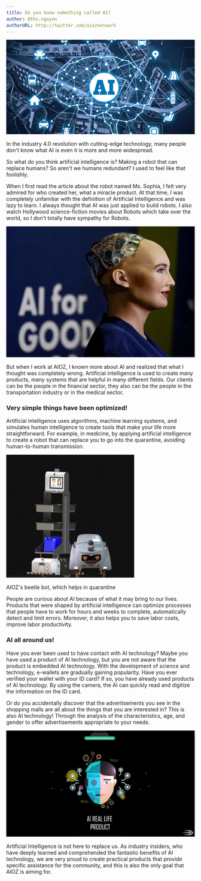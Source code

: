 ```yaml
---
title: Do you know something called AI?
author: @thu.nguyen
authorURL: http://twitter.com/aioznetwork
---
```


![assets/2021-04-23-do-you-know-AI/cover.jpg](assets/2021-04-23-do-you-know-AI/cover.jpg)
<!--truncate-->

In the industry 4.0 revolution with cutting-edge technology, many people don't know what AI is even it is more and more widespread.

So what do you think artificial intelligence is? Making a robot that can replace humans? So aren't we humans redundant? I used to feel like that foolishly.

When I first read the article about the robot named Ms. Sophia, I felt very admired for who created her, what a miracle product. At that time, I was completely unfamiliar with the definition of Artificial Intelligence and was lazy to learn. I always thought that AI was just applied to build robots. I also watch Hollywood science-fiction movies about Robots which take over the world, so I don't totally have sympathy for Robots.

![assets/2021-04-23-do-you-know-AI/chan-dung-sieu-robot-sophia-tung-tuyen-bo-toi-se-huy-diet-loai-nguoi-4.jpg](assets/2021-04-23-do-you-know-AI/chan-dung-sieu-robot-sophia-tung-tuyen-bo-toi-se-huy-diet-loai-nguoi-4.jpg)

But when I work at AIOZ, I known more about AI and realized that what I thought was completely wrong. Artificial intelligence is used to create many products, many systems that are helpful in many different fields. Our clients can be the people in the financial sector, they also can be the people in the transportation industry or in the medical sector.

### Very simple things have been optimized!

Artificial intelligence uses algorithms, machine learning systems, and simulates human intelligence to create tools that make your life more straightforward. For example, in medicine, by applying artificial intelligence to create a robot that can replace you to go into the quarantine, avoiding human-to-human transmission. 

![assets/2021-04-23-do-you-know-AI/Untitled-5-2.png](assets/2021-04-23-do-you-know-AI/Untitled-5-2.png)

AIOZ's beetle bot, which helps in quarantine

People are curious about AI because of what it may bring to our lives. Products that were shaped by artificial intelligence can optimize processes that people have to work for hours and weeks to complete, automatically detect and limit errors. Moreover, it also helps you to save labor costs, improve labor productivity.

### AI all around us!

Have you ever been used to have contact with AI technology? Maybe you have used a product of AI technology, but you are not aware that the product is embedded AI technology. With the development of science and technology, e-wallets are gradually gaining popularity. Have you ever verified your wallet with your ID card? If so, you have already used products of AI technology. By using the camera, the AI can quickly read and digitize the information on the ID card.

Or do you accidentally discover that the advertisements you see in the shopping malls are all about the things that you are interested in? This is also AI technology! Through the analysis of the characteristics, age, and gender to offer advertisements appropriate to your needs.

![assets/2021-04-23-do-you-know-AI/3c4d4a188a8c505d68892c288b2ac1dc.jpg](assets/2021-04-23-do-you-know-AI/3c4d4a188a8c505d68892c288b2ac1dc.jpg)

Artificial Intelligence is not here to replace us.  As industry insiders, who have deeply learned and comprehended the fantastic benefits of AI technology, we are very proud to create practical products that provide specific assistance for the community, and this is also the only goal that AIOZ is aiming for.
